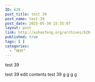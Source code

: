 ```yaml
---
ID: 628
post_title: test 39
post_name: test-39
post_date: 2025-05-30 15:35:07
layout: post
link: http://xuhaofeng.org/archives/628
published: true
tags: [ ]
categories:
  - “峰外”
---
```

test 39

test 39 edit contents
test 39 g g g g
